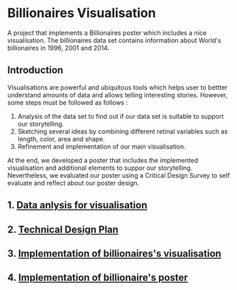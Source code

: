 # **Billionaires Visualisation**
<p>
A project that implements a Billionaires poster which includes a nice visualisation. The billionaires data set contains information about World's billionaires in 1996, 2001 and 2014.
</p>

## Introduction
<p>
Visualisations are powerful and ubiquitous tools which helps user to bettter understand amounts of data and allows telling interesting stories. However, some steps must be followed as follows : 

1. Analysis of the data set to find out if our data set is suitable to support our storytelling.
2. Sketching several ideas by combining different retinal variables such as length, color, area and shape. 
3. Refinement and implementation of our main visualisation.

At the end, we developed a poster that includes the implemented visualisation and additional elements to suppor our storytelling. Nevertheless, we evaluated our poster using a Critical Design Survey to self evaluate and reflect about our poster design.
</p>

## 1. **[Data anlysis for visualisation](/DataAnalysis.md)**
## 2. **[Technical Design Plan](/TechnicalDesign.md)**
## 3. **[Implementation of billionaires's visualisation](/ImplementationVisualisation.md)**
## 4. **[Implementation of billionaire's poster](/ImplementationPoster.md)**



